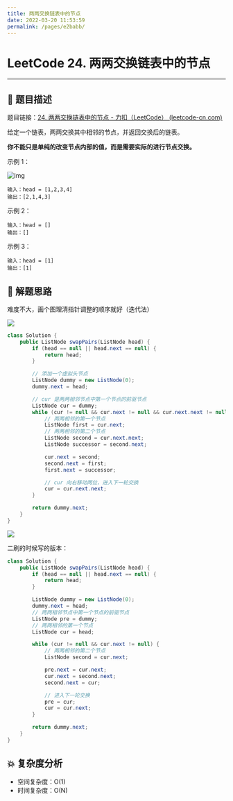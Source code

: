 ```yaml
---
title: 两两交换链表中的节点
date: 2022-03-20 11:53:59
permalink: /pages/e2babb/
---
```

# LeetCode 24. 两两交换链表中的节点

---

## 📃 题目描述

题目链接：[24. 两两交换链表中的节点 - 力扣（LeetCode） (leetcode-cn.com)](https://leetcode-cn.com/problems/swap-nodes-in-pairs/)

给定一个链表，两两交换其中相邻的节点，并返回交换后的链表。

**你不能只是单纯的改变节点内部的值，而是需要实际的进行节点交换。**

示例 1：

![img](https://assets.leetcode.com/uploads/2020/10/03/swap_ex1.jpg)

```
输入：head = [1,2,3,4]
输出：[2,1,4,3]
```

示例 2：

```
输入：head = []
输出：[]
```

示例 3：

```
输入：head = [1]
输出：[1]
```

## 🔔 解题思路

难度不大，画个图理清指针调整的顺序就好（迭代法）

![](https://cs-wiki.oss-cn-shanghai.aliyuncs.com/img/20211015121158.png)

```java
class Solution {
    public ListNode swapPairs(ListNode head) {
        if (head == null || head.next == null) {
            return head;
        }

        // 添加一个虚拟头节点
        ListNode dummy = new ListNode(0);
        dummy.next = head;

        // cur 是两两相邻节点中第一个节点的前驱节点
        ListNode cur = dummy;
        while (cur != null && cur.next != null && cur.next.next != null) {
            // 两两相邻的第一个节点
            ListNode first = cur.next;
            // 两两相邻的第二个节点
            ListNode second = cur.next.next;
            ListNode successor = second.next;

            cur.next = second;
            second.next = first;
            first.next = successor;

            // cur 向右移动两位，进入下一轮交换
            cur = cur.next.next;
        }

        return dummy.next;
    }
}
```

![](https://cs-wiki.oss-cn-shanghai.aliyuncs.com/img/20211015121238.png)

二刷的时候写的版本：

```java
class Solution {
    public ListNode swapPairs(ListNode head) {
        if (head == null || head.next == null) {
            return head;
        }

        ListNode dummy = new ListNode(0);
        dummy.next = head;
        // 两两相邻节点中第一个节点的前驱节点
        ListNode pre = dummy;
        // 两两相邻的第一个节点
        ListNode cur = head;

        while (cur != null && cur.next != null) {
            // 两两相邻的第二个节点
            ListNode second = cur.next;

            pre.next = cur.next;
            cur.next = second.next;
            second.next = cur;

            // 进入下一轮交换
            pre = cur;
            cur = cur.next;
        }

        return dummy.next;
    }
}
```

## 💥 复杂度分析

- 空间复杂度：O(1)
- 时间复杂度：O(N)
